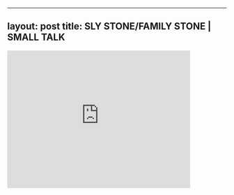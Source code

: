 

---
layout: post
title: SLY STONE/FAMILY STONE | SMALL TALK
---


<iframe width="420" height="315" src="http://www.youtube.com/embed/8PpxWBXYEyQ" frameborder="0" allowfullscreen></iframe>

